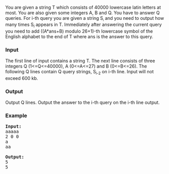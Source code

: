 <p>You are given a string T which consists of 40000 lowercase latin letters at most. You are also given some integers A, B and Q. You have to answer Q queries. For i-th query you are given a string S<sub><span style="font-size: xx-small;">i</span></sub> and you need to output how many times S<sub>i</sub> appears in T. Immediately after answering the current query you need to add ((A*ans+B) modulo 26+1)-th lowercase symbol of the English alphabet to the end of T where ans is the answer to this query.</p>
<h3>Input</h3>
<p>The first line of input contains a string T. The next line consists of three integers Q (1&lt;=Q&lt;=40000), A (0&lt;=A&lt;=27) and B (0&lt;=B&lt;=26). The following Q lines contain Q query strings, S<sub>i-2</sub> on i-th line. Input will not exceed 600 kb.</p>
<h3>Output</h3>
<p>Output Q lines. Output the answer to the i-th query on the i-th line output.</p>
<h3>Example</h3>
<pre><strong>Input:</strong><br>aaaaa<br>2 0 0<br>a<br>aa<br><br><strong>Output:</strong><br>5<br>5<br></pre>